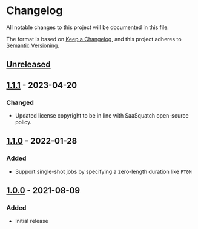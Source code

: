 # Changelog

All notable changes to this project will be documented in this file.

The format is based on [Keep a Changelog](https://keepachangelog.com/en/1.0.0/),
and this project adheres to [Semantic Versioning](https://semver.org/spec/v2.0.0.html).

## [Unreleased]

## [1.1.1] - 2023-04-20

### Changed
- Updated license copyright to be in line with SaaSquatch open-source policy.

## [1.1.0] - 2022-01-28

### Added

- Support single-shot jobs by specifying a zero-length duration like `PT0M`

## [1.0.0] - 2021-08-09

### Added

- Initial release

[unreleased]: https://github.com/saasquatch/micro-job-scheduler/compare/v1.1.1...HEAD
[1.1.1]: https://github.com/saasquatch/micro-job-scheduler/releases/tag/v1.1.1
[1.1.0]: https://github.com/saasquatch/micro-job-scheduler/releases/tag/v1.1.0
[1.0.0]: https://github.com/saasquatch/micro-job-scheduler/releases/tag/v1.0.0
